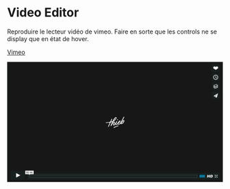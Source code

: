 Video Editor
===================

Reproduire le lecteur vidéo de vimeo.
Faire en sorte que les controls ne se display que en état de hover.

[Vimeo](https://www.vimeo.com)

![video editor](img/video-editor.png)